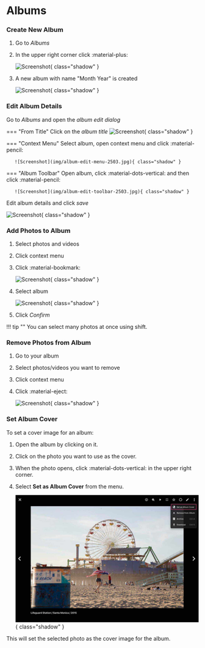 # Albums #
### Create New Album ###

1. Go to *Albums*
2. In the upper right corner click :material-plus:

    ![Screenshot](img/create-album-2503.jpg){ class="shadow" }
    
3. A new album with name "Month Year" is created

    ![Screenshot](img/album-name-1-2503.jpg){ class="shadow" }

### Edit Album Details ###
Go to *Albums* and open the *album edit dialog*
  
=== "From Title"
      Click on the *album title*
      ![Screenshot](img/album-edit-title-2503.jpg){ class="shadow" }
   
=== "Context Menu"
      Select album, open context menu and click :material-pencil:
    
       ![Screenshot](img/album-edit-menu-2503.jpg){ class="shadow" }
   
=== "Album Toolbar"
       Open album, click :material-dots-vertical: and then click :material-pencil:
    
       ![Screenshot](img/album-edit-toolbar-2503.jpg){ class="shadow" }

Edit album details and click *save*

![Screenshot](img/album-edit-2503.jpg){ class="shadow" }
    

### Add Photos to Album ###

1. Select photos and videos
2. Click context menu
3. Click :material-bookmark:

    ![Screenshot](img/add-photo-album-1-2503.jpg){ class="shadow" }
    
4. Select album

    ![Screenshot](img/add-photo-album-2-2503.jpg){ class="shadow" }
    
5. Click *Confirm*


!!! tip ""
    You can select many photos at once using shift.

### Remove Photos from Album ###

1. Go to your album
3. Select photos/videos you want to remove
4. Click context menu
5. Click :material-eject:

    ![Screenshot](img/remove-from-album-1-2503.jpg){ class="shadow" }

### Set Album Cover ###

To set a cover image for an album:

1. Open the album by clicking on it.
2. Click on the photo you want to use as the cover.
3. When the photo opens, click :material-dots-vertical: in the upper right corner.
4. Select **Set as Album Cover** from the menu.

    ![Screenshot](img/set-cover-2504.jpg){ class="shadow" }

This will set the selected photo as the cover image for the album.

